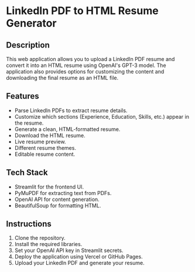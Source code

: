 # LinkedIn PDF to HTML Resume Generator

## Description
This web application allows you to upload a LinkedIn PDF resume and convert it into an HTML resume using OpenAI's GPT-3 model. The application also provides options for customizing the content and downloading the final resume as an HTML file.

## Features
- Parse LinkedIn PDFs to extract resume details.
- Customize which sections (Experience, Education, Skills, etc.) appear in the resume.
- Generate a clean, HTML-formatted resume.
- Download the HTML resume.
- Live resume preview.
- Different resume themes.
- Editable resume content.

## Tech Stack
- Streamlit for the frontend UI.
- PyMuPDF for extracting text from PDFs.
- OpenAI API for content generation.
- BeautifulSoup for formatting HTML.

## Instructions
1. Clone the repository.
2. Install the required libraries.
3. Set your OpenAI API key in Streamlit secrets.
4. Deploy the application using Vercel or GitHub Pages.
5. Upload your LinkedIn PDF and generate your resume.

